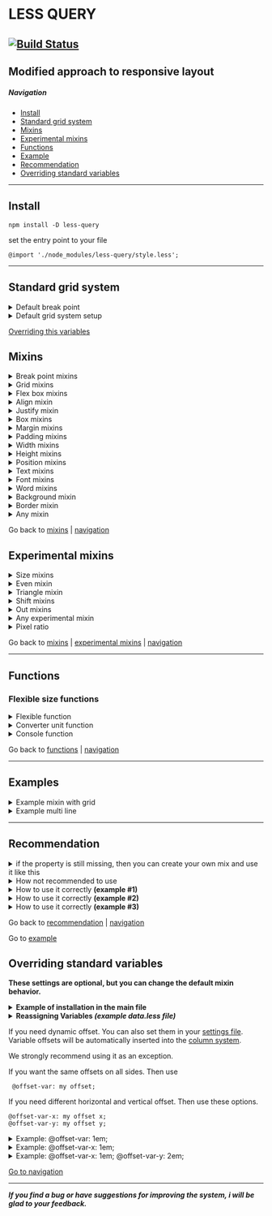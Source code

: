 # LESS QUERY
[![Build Status](https://travis-ci.com/dasx10/less-query.svg?branch=master)](https://travis-ci.com/dasx10/less-query)
----
**Modified approach to responsive layout**
----

##### Navigation
<nav id="navigation">
	<ul>
		<li>
			<a href="#install">Install</a>
		</li>
		<li>
			<a href="#standard-grid-system">Standard grid system</a>
		</li>
		<li>
			<a href="#mixins">Mixins</a>
		</li>
		<li>
			<a href="#experimental-mixins">Experimental mixins</a>
		</li>
		<li>
			<a href="#functions">Functions</a>
		</li>
		<li>
			<a href="#examples">Example</a>
		</li>
		<li>
			<a href="#recommendation">Recommendation</a>
		</li>
		<li>
			<a href="#overriding-standard-variables">Overriding standard variables</a>
		</li>
	</ul>
</nav>

---
## Install
```
npm install -D less-query
```

set the entry point to your file

```
@import './node_modules/less-query/style.less';
```

---


## Standard grid system
<details id="grid-system-mixin">
	<summary>
		Default break point
	</summary>
	<table>
		<thead>
			<tr>
				<th>name</th>
				<th>width</th>
				<th>description</th>
			</tr>
		</thead>
		<tbody>
			<tr>
				<td>xt</td>
				<td>320px</td>
				<td>extra tiny</td>
			</tr>
			<tr>
				<td>ti</td>
				<td>430px</td>
				<td>tiny</td>
			</tr>
			<tr>
				<td>xs</td>
				<td>540px</td>
				<td>extra small</td>
			</tr>
			<tr>
				<td>sm</td>
				<td>720px</td>
				<td>small</td>
			</tr>
			<tr>
				<td>md</td>
				<td>960px</td>
				<td>medium</td>
			</tr>
			<tr>
				<td>lg</td>
				<td>1140px</td>
				<td>large</td>
			</tr>
			<tr>
				<td>xl</td>
				<td>1320px</td>
				<td>extra large</td>
			</tr>
			<tr>
				<td>hu</td>
				<td>1530px</td>
				<td>huge</td>
			</tr>
			<tr>
				<td>xh</td>
				<td>1680px</td>
				<td>extra huge</td>
			</tr>
		</tbody>
	</table>
</details>


<details id="grid-system-mixin">
	<summary>
		Default grid system setup
	</summary>
	<table>
		<thead>
			<tr>
				<th>name</th>
				<th>params</th>
				<th>description</th>
			</tr>
		</thead>
		<tbody>
			<tr>
				<td>columns count</td>
				<td>12</td>
				<td>number of columns in a column</td>
			</tr>
			<tr>
				<td>
					<a href="#offsets-a">offset</a>
				</td>
				<td>2em</td>
				<td>Column indents</td>
			</tr>
			<tr>
				<td>container</td>
				<td>1680px</td>
				<td>Standard container width</td>
			</tr>
		</tbody>
	</table>
</details>


<a href="#overriding-standard-variables">Overriding this variables</a>

## Mixins

<details id="grid-system-mixin">
	<summary>
		Break point mixins
	</summary>
	<table>
		<thead>
			<tr>
				<th>mixin</th>
				<th>input</th>
				<th>system</th>
				<th>description</th>
			</tr>
		</thead>
		<tbody>
			<tr>
				<td>.row</td>
				<td>keyword</td>
				<td>grid</td>
				<td>row for columns</td>
			</tr>
			<tr>
				<td>.col</td>
				<td>number</td>
				<td>grid</td>
				<td>column</td>
			</tr>
			<tr>
				<td>.col-count</td>
				<td>number</td>
				<td>false</td>
				<td>overrides the default column count</td>
			</tr>
			<tr>
				<td>.mq</td>
				<td>mixin</td>
				<td>grid</td>
				<td>media width builder</td>
			</tr>
			<tr>
				<td>.to</td>
				<td>mixin</td>
				<td>grid</td>
				<td>media max width only</td>
			</tr>
			<tr>
				<td>.from</td>
				<td>mixin</td>
				<td>grid</td>
				<td>media min width only</td>
			</tr>
			<tr>
				<td>.mqh</td>
				<td>mixin</td>
				<td>grid</td>
				<td>media height builder</td>
			</tr>
			<tr>
				<td>.container</td>
				<td>mixin</td>
				<td>false</td>
				<td>max size (container)</td>
			</tr>
			<tr>
				<td>.wrp</td>
				<td>mixin</td>
				<td>false</td>
				<td>padding max size (container)</td>
			</tr>
		</tbody>
	</table>
	<details id="example-grid-system-mixin">
	<summary>Example grid system mixin</summary>

	// input
	.grid{
		.row;
		&__col{
			.col(12, sm, 6, md, 4, lg, 3);
		}
	}

	// output
	.grid {
		margin-left: -15px;
		margin-right: -15px;
		display: flex;
		flex-flow: row wrap;
	}

	.grid__col {
		word-wrap: break-word;
		box-sizing: border-box;
		margin-left: 15px;
		margin-right: 15px;
	}

	@media (max-width: 720px) {
		.grid__col {
			width: calc(100% - 30px);
		}
	}

	@media (min-width: 720px) and (max-width: 960px) {
		.grid__col {
			width: calc(50% - 30px);
		}
	}

	@media (min-width: 960px) and (max-width: 1140px) {
		.grid__col {
			width: calc(33.333333333333336% - 30px);
		}
	}

	@media (min-width: 1140px) {
		.grid__col {
			width: calc(25% - 30px);
		}
	}
</details>
<details id="grid-s-mix">
	<summary>Example .mq</summary>

	.mq(xs, { .p(1px); color:red }, 1200px, .m(2px));

	/*
		@media (min-width: 540px) and (max-width: 1200px) {
			.class-grid {
				padding: 1px;
				color: red;
			}
		}

		@media (min-width: 1200px) {
			.class-grid {
				margin: 2px;
			}
		}
	*/
</details>
<hr />

</details>


<details id="grid-mixin">
	<summary>
		Grid mixins
	</summary>
	<table>
		<thead>
			<tr>
				<th>mixin</th>
				<th>short</th>
				<th>grid system</th>
			</tr>
		</thead>
		<tbody>
			<tr>
				<td>.grid-area</td>
				<td>.ga</td>
				<td>true</td>
			</tr>
			<tr>
				<td>.grid-auto-column</td>
				<td>.gac</td>
				<td>true</td>
			</tr>
			<tr>
				<td>.grid-auto-row</td>
				<td>.gar</td>
				<td>true</td>
			</tr>
			<tr>
				<td>.grid-template</td>
				<td>.gt</td>
				<td>true</td>
			</tr>
			<tr>
				<td>.grid-template-column</td>
				<td>.gtc</td>
				<td>true</td>
			</tr>
			<tr>
				<td>.grid-template-row</td>
				<td>.gtr</td>
				<td>true</td>
			</tr>
			<tr>
				<td>.grid-column</td>
				<td>.gc</td>
				<td>true</td>
			</tr>
			<tr>
				<td>.grid-column-gap</td>
				<td>.gcg</td>
				<td>true</td>
			</tr>
			<tr>
				<td>.grid-column-start</td>
				<td>.gcs</td>
				<td>true</td>
			</tr>
			<tr>
				<td>.grid-column-end</td>
				<td>.gce</td>
				<td>true</td>
			</tr>
			<tr>
				<td>.grid-row</td>
				<td>.gr</td>
				<td>true</td>
			</tr>
			<tr>
				<td>.grid-row-gap</td>
				<td>.grg</td>
				<td>true</td>
			</tr>
			<tr>
				<td>.grid-row-start</td>
				<td>.grs</td>
				<td>true</td>
			</tr>
			<tr>
				<td>.grid-row-end</td>
				<td>.gre</td>
				<td>true</td>
			</tr>
			<tr>
				<td>.grid-gap</td>
				<td>.gg</td>
				<td>true</td>
			</tr>
		</tbody>
	</table>
</details>

<details id="flex-mixin">
	<summary>
		Flex box mixins
	</summary>
	<table>
		<thead>
			<tr>
				<th>mixin</th>
				<th>short</th>
				<th>grid system</th>
				<th>multi line</th>
			</tr>
		</thead>
		<tbody>
			<tr>
				<td>.flex</td>
				<td>.fx</td>
				<td>true</td>
				<td>false</td>
			</tr>
			<tr>
				<td>.flex-basis</td>
				<td>.fxb</td>
				<td>true</td>
				<td>false</td>
			</tr>
			<tr>
				<td>.flex-direction</td>
				<td>.fxd</td>
				<td>true</td>
				<td>false</td>
			</tr>
			<tr>
				<td>.flex-flow</td>
				<td>.fxf</td>
				<td>true</td>
				<td>false</td>
			</tr>
			<tr>
				<td>.flex-grow</td>
				<td>.fxg</td>
				<td>true</td>
				<td>false</td>
			</tr>
			<tr>
				<td>.flex-shrink</td>
				<td>.fxs</td>
				<td>true</td>
				<td>false</td>
			</tr>
			<tr>
				<td>.flex-wrap</td>
				<td>.fxw</td>
				<td>true</td>
				<td>false</td>
			</tr>
		</tbody>
	</table>
</details>


<details id="align-mixin">
	<summary>
		Align mixin
	</summary>
	<table>
		<thead>
			<tr>
				<th>mixin</th>
				<th>short</th>
				<th>grid system</th>
				<th>multi line</th>
			</tr>
		</thead>
		<tbody>
			<tr>
				<td>.align-content</td>
				<td>.ac</td>
				<td>true</td>
				<td>false</td>
			</tr>
			<tr>
				<td>.align-items</td>
				<td>.ai</td>
				<td>true</td>
				<td>false</td>
			</tr>
			<tr>
				<td>.align-self</td>
				<td>.as</td>
				<td>true</td>
				<td>false</td>
			</tr>
		</tbody>
	</table>
</details>

<details id="justify-mixin">
	<summary>
		Justify mixin
	</summary>
	<table>
		<thead>
			<tr>
				<th>mixin</th>
				<th>short</th>
				<th>grid system</th>
				<th>multi line</th>
			</tr>
		</thead>
		<tbody>
			<tr>
				<td>.justify-content</td>
				<td>.jc</td>
				<td>true</td>
				<td>false</td>
			</tr>
			<tr>
				<td>.justify-items</td>
				<td>.ji</td>
				<td>true</td>
				<td>false</td>
			</tr>
			<tr>
				<td>.justify-self</td>
				<td>.js</td>
				<td>true</td>
				<td>false</td>
			</tr>
		</tbody>
	</table>
</details>


<details id="box-mixin">
	<summary>
		Box mixins
	</summary>
	<table>
		<thead>
			<tr>
				<th>mixin</th>
				<th>short</th>
				<th>grid system</th>
				<th>multi line</th>
			</tr>
		</thead>
		<tbody>
			<tr>
				<td>.box-shadow</td>
				<td>.bsh</td>
				<td>true</td>
				<td>false</td>
			</tr>
			<tr>
				<td>.box-sizing</td>
				<td>.bz</td>
				<td>true</td>
				<td>false</td>
			</tr>
		</tbody>
	</table>
</details>

<details id="margin-mixin">
	<summary>
		Margin mixins
	</summary>
	<table>
		<thead>
			<tr>
				<th>mixin</th>
				<th>short</th>
				<th>grid system</th>
				<th>multi line</th>
			</tr>
		</thead>
		<tbody>
			<tr>
				<td>.margin</td>
				<td>.m</td>
				<td>true</td>
				<td>false</td>
			</tr>
			<tr>
				<td>.margin-top</td>
				<td>.mt</td>
				<td>true</td>
				<td>false</td>
			</tr>
			<tr>
				<td>.margin-right</td>
				<td>.mr</td>
				<td>true</td>
				<td>false</td>
			</tr>
			<tr>
				<td>.margin-bottom</td>
				<td>.mb</td>
				<td>true</td>
				<td>false</td>
			</tr>
			<tr>
				<td>.margin-left</td>
				<td>.ml</td>
				<td>true</td>
				<td>false</td>
			</tr>
			<tr>
				<td>.margin-y</td>
				<td>.my</td>
				<td>true</td>
				<td>true</td>
			</tr>
			<tr>
				<td>.margin-x</td>
				<td>.mx</td>
				<td>true</td>
				<td>true</td>
			</tr>
			<tr>
				<td>.margin-y-right</td>
				<td>.myr</td>
				<td>true</td>
				<td>true</td>
			</tr>
			<tr>
				<td>.margin-y-left</td>
				<td>.myl</td>
				<td>true</td>
				<td>true</td>
			</tr>
			<tr>
				<td>.margin-top-x</td>
				<td>.mxt</td>
				<td>true</td>
				<td>true</td>
			</tr>
			<tr>
				<td>.margin-bottom-x</td>
				<td>.mxb</td>
				<td>true</td>
				<td>true</td>
			</tr>
		</tbody>
	</table>
	<details>
	<summary>Example margin mixins</summary>

	.m(1rem 2rem);  // margin: 1rem 2rem;
	.mt(10px); 		// margin-top: 10px;
	.mb(10px); 		// margin-bottom: 10px;
	.ml(10px); 		// margin-left: 10px;
	.mr(10px); 		// margin-right: 10px;

	.my(5px); 		// margin-top: 5px; margin-bottom: 5px;
	.mx(5px); 		// margin-right: 5px; margin-left: 5px;
</details>
<hr />

</details>

<details id="padding-mixin">
	<summary>
		Padding mixins
	</summary>
	<table>
		<thead>
			<tr>
				<th>mixin</th>
				<th>short</th>
				<th>grid system</th>
				<th>multi line</th>
			</tr>
		</thead>
		<tbody>
			<tr>
				<td>.padding</td>
				<td>.p</td>
				<td>true</td>
				<td>false</td>
			</tr>
			<tr>
				<td>.padding-top</td>
				<td>.pt</td>
				<td>true</td>
				<td>false</td>
			</tr>
			<tr>
				<td>.padding-right</td>
				<td>.pr</td>
				<td>true</td>
				<td>false</td>
			</tr>
			<tr>
				<td>.padding-bottom</td>
				<td>.pb</td>
				<td>true</td>
				<td>false</td>
			</tr>
			<tr>
				<td>.padding-left</td>
				<td>.pl</td>
				<td>true</td>
				<td>false</td>
			</tr>
			<tr>
				<td>.padding-y</td>
				<td>.py</td>
				<td>true</td>
				<td>true</td>
			</tr>
			<tr>
				<td>.padding-x</td>
				<td>.px</td>
				<td>true</td>
				<td>true</td>
			</tr>
			<tr>
				<td>.padding-y-right</td>
				<td>.pyr</td>
				<td>true</td>
				<td>true</td>
			</tr>
			<tr>
				<td>.padding-y-left</td>
				<td>.pyl</td>
				<td>true</td>
				<td>true</td>
			</tr>
			<tr>
				<td>.padding-top-x</td>
				<td>.pxt</td>
				<td>true</td>
				<td>true</td>
			</tr>
			<tr>
				<td>.padding-bottom-x</td>
				<td>.pxb</td>
				<td>true</td>
				<td>true</td>
			</tr>
		</tbody>
	</table>
	<details>
	<summary>Example padding mixins</summary>

	.p(1rem 2rem);  // padding: 1rem 2rem;
	.pt(10px); 		// padding-top: 10px;
	.pb(10px); 		// padding-bottom: 10px;
	.pl(10px); 		// padding-left: 10px;
	.pr(10px); 		// padding-right: 10px;

	.py(5px); 		// padding-top: 5px; padding-bottom: 5px;
	.px(5px); 		// padding-right: 5px; padding-left: 5px;
</details>
<hr />

</details>

<details id="width-mixin">
	<summary>
		Width mixins
	</summary>
	<table>
		<thead>
			<tr>
				<th>mixin</th>
				<th>short</th>
				<th>grid system</th>
				<th>multi line</th>
			</tr>
		</thead>
		<tbody>
			<tr>
				<td>.width</td>
				<td>.w</td>
				<td>true</td>
				<td>false</td>
			</tr>
			<tr>
				<td>.min-width</td>
				<td>.miw</td>
				<td>true</td>
				<td>false</td>
			</tr>
			<tr>
				<td>.max-width</td>
				<td>.mw</td>
				<td>true</td>
				<td>false</td>
			</tr>
			<tr>
				<td>.minmax-width</td>
				<td>.mmw</td>
				<td>true</td>
				<td>true</td>
			</tr>
		</tbody>
	</table>
</details>

<details id="height-mixin">
	<summary>
		Height mixins
	</summary>
	<table>
		<thead>
			<tr>
				<th>mixin</th>
				<th>short</th>
				<th>grid system</th>
				<th>multi line</th>
			</tr>
		</thead>
		<tbody>
			<tr>
				<td>.height</td>
				<td>.h</td>
				<td>true</td>
				<td>false</td>
			</tr>
			<tr>
				<td>.min-height</td>
				<td>.mih</td>
				<td>true</td>
				<td>false</td>
			</tr>
			<tr>
				<td>.max-height</td>
				<td>.mh</td>
				<td>true</td>
				<td>false</td>
			</tr>
			<tr>
				<td>.minmax-height</td>
				<td>.mmh</td>
				<td>true</td>
				<td>true</td>
			</tr>
		</tbody>
	</table>
</details>

<details id="position-mixin">
	<summary>
		Position mixins
	</summary>
	<table>
		<thead>
			<tr>
				<th>mixin</th>
				<th>short</th>
				<th>grid system</th>
				<th>multi line</th>
				<th>description</th>
			</tr>
		</thead>
		<tbody>
			<tr>
				<td>.a</td>
				<td>.a</td>
				<td>true</td>
				<td>true</td>
				<td>All position</td>
			</tr>
			<tr>
				<td>.top</td>
				<td>.t</td>
				<td>true</td>
				<td>false</td>
				<td></td>
			</tr>
			<tr>
				<td>.right</td>
				<td>.r</td>
				<td>true</td>
				<td>false</td>
				<td></td>
			</tr>
			<tr>
				<td>.bottom</td>
				<td>.b</td>
				<td>true</td>
				<td>false</td>
				<td></td>
			</tr>
			<tr>
				<td>.left</td>
				<td>.l</td>
				<td>true</td>
				<td>false</td>
				<td></td>
			</tr>
			<tr>
				<td>.y</td>
				<td>.y</td>
				<td>true</td>
				<td>true</td>
				<td>top + bottom</td>
			</tr>
			<tr>
				<td>.x</td>
				<td>.x</td>
				<td>true</td>
				<td>true</td>
				<td>right + left</td>
			</tr>
		</tbody>
	</table>
</details>

<details id="text-mixin">
	<summary>
		Text mixins
	</summary>
	<table>
		<thead>
			<tr>
				<th>mixin</th>
				<th>short</th>
				<th>grid system</th>
				<th>multi line</th>
			</tr>
		</thead>
		<tbody>
			<tr>
				<td>.text-align</td>
				<td>.ta</td>
				<td>true</td>
				<td>false</td>
			</tr>
			<tr>
				<td>.text-decoration</td>
				<td>.td</td>
				<td>true</td>
				<td>false</td>
			</tr>
			<tr>
				<td>.text-indent</td>
				<td>.ti</td>
				<td>true</td>
				<td>false</td>
			</tr>
			<tr>
				<td>.text-shadow</td>
				<td>.ts</td>
				<td>true</td>
				<td>false</td>
			</tr>
			<tr>
				<td>.text-transform</td>
				<td>.tt</td>
				<td>true</td>
				<td>false</td>
			</tr>
			<tr>
				<td>.text-overflow</td>
				<td>.tv</td>
				<td>true</td>
				<td>false</td>
			</tr>
		</tbody>
	</table>
</details>

<details id="font-mixin">
	<summary>
		Font mixins
	</summary>
	<table>
		<thead>
			<tr>
				<th>mixin</th>
				<th>short</th>
				<th>grid system</th>
				<th>multi line</th>
			</tr>
		</thead>
		<tbody>
			<tr>
				<td>.font</td>
				<td>.f</td>
				<td>true</td>
				<td>false</td>
			</tr>
			<tr>
				<td>.font-style</td>
				<td>.fs</td>
				<td>true</td>
				<td>false</td>
			</tr>
			<tr>
				<td>.font-size</td>
				<td>.fz</td>
				<td>true</td>
				<td>false</td>
			</tr>
			<tr>
				<td>.font-weight</td>
				<td>.f</td>
				<td>true</td>
				<td>false</td>
			</tr>
			<tr>
				<td>.font-family</td>
				<td>.ff</td>
				<td>true</td>
				<td>false</td>
			</tr>
		</tbody>
	</table>
</details>

<details id="word-mixin">
	<summary>
		Word mixins
	</summary>
	<table>
		<thead>
			<tr>
				<th>mixin</th>
				<th>short</th>
				<th>grid system</th>
				<th>multi line</th>
			</tr>
		</thead>
		<tbody>
			<tr>
				<td>.word-break</td>
				<td>.wb</td>
				<td>true</td>
				<td>false</td>
			</tr>
			<tr>
				<td>.word-spacing</td>
				<td>.ws</td>
				<td>true</td>
				<td>false</td>
			</tr>
			<tr>
				<td>.word-wrap</td>
				<td>.ww</td>
				<td>true</td>
				<td>false</td>
			</tr>
		</tbody>
	</table>
</details>

<details id="background-mixin">
	<summary>
		Background mixin
	</summary>
	<table>
		<thead>
			<tr>
				<th>mixin</th>
				<th>short</th>
				<th>grid system</th>
				<th>multi line</th>
			</tr>
		</thead>
		<tbody>
			<tr>
				<td>.background</td>
				<td>.bg</td>
				<td>true</td>
				<td>false</td>
			</tr>
			<tr>
				<td>.background-attachment</td>
				<td>.bga</td>
				<td>true</td>
				<td>false</td>
			</tr>
			<tr>
				<td>.background-clip</td>
				<td>.bgcl</td>
				<td>true</td>
				<td>false</td>
			</tr>
			<tr>
				<td>.background-color</td>
				<td>.bgc</td>
				<td>true</td>
				<td>false</td>
			</tr>
			<tr>
				<td>.background-image</td>
				<td>.bgi</td>
				<td>true</td>
				<td>false</td>
			</tr>
			<tr>
				<td>.background-origin</td>
				<td>.bgo</td>
				<td>true</td>
				<td>false</td>
			</tr>
			<tr>
				<td>.background-position</td>
				<td>.bgp</td>
				<td>true</td>
				<td>false</td>
			</tr>
			<tr>
				<td>.background-repeat</td>
				<td>.bgr</td>
				<td>true</td>
				<td>false</td>
			</tr>
			<tr>
				<td>.background-size</td>
				<td>.bgz</td>
				<td>true</td>
				<td>false</td>
			</tr>
		</tbody>
	</table>
</details>

<details id="border-mixin">
	<summary>
		Border mixin
	</summary>
	<table>
		<thead>
			<tr>
				<th>mixin</th>
				<th>short</th>
				<th>grid system</th>
				<th>multi line</th>
			</tr>
		</thead>
		<tbody>
			<tr>
				<td>.border</td>
				<td>.bd</td>
				<td>true</td>
				<td>false</td>
			</tr>
			<tr>
				<td>.border-style</td>
				<td>.bds</td>
				<td>true</td>
				<td>false</td>
			</tr>
			<tr>
				<td>.border-color</td>
				<td>.bdc</td>
				<td>true</td>
				<td>false</td>
			</tr>
			<tr>
				<td>.border-radius</td>
				<td>.bd-rs</td>
				<td>true</td>
				<td>false</td>
			</tr>
		</tbody>
	</table>
</details>

<details id="any-mixin">
	<summary>
		Any mixin
	</summary>
	<table>
		<thead>
			<tr>
				<th>mixin</th>
				<th>short</th>
				<th>grid system</th>
				<th>multi line</th>
			</tr>
		</thead>
		<tbody>
			<tr>
				<td>.line-height</td>
				<td>.lh</td>
				<td>true</td>
				<td>false</td>
			</tr>
			<tr>
				<td>.order</td>
				<td>.od</td>
				<td>true</td>
				<td>false</td>
			</tr>
			<tr>
				<td>.letter-spacing</td>
				<td>.ls</td>
				<td>true</td>
				<td>false</td>
			</tr>
			<tr>
				<td>.display</td>
				<td>.d</td>
				<td>true</td>
				<td>false</td>
			</tr>
			<tr>
				<td>.resize</td>
				<td>.rz</td>
				<td>true</td>
				<td>false</td>
			</tr>
			<tr>
				<td>.position</td>
				<td>.pos</td>
				<td>true</td>
				<td>false</td>
			</tr>
			<tr>
				<td>.vertical-align</td>
				<td>.va</td>
				<td>true</td>
				<td>false</td>
			</tr>
			<tr>
				<td>.clip</td>
				<td>.cp</td>
				<td>true</td>
				<td>false</td>
			</tr>
		</tbody>
	</table>
</details>


Go back to <a href="#mixins">mixins</a> | <a href="#navigation">navigation</a>

## Experimental mixins

<details id="size-mixin">
	<summary title="height + width">
		Size mixins
	</summary>
	<p>Height + width</p>
	<table>
		<thead>
			<tr>
				<th>mixin</th>
				<th>short</th>
				<th>grid system</th>
				<th>multi line</th>
			</tr>
		</thead>
		<tbody>
			<tr>
				<td>.size</td>
				<td>.sz</td>
				<td>true</td>
				<td>true</td>
			</tr>
			<tr>
				<td>.min-size</td>
				<td>.misz</td>
				<td>true</td>
				<td>true</td>
			</tr>
			<tr>
				<td>.max-size</td>
				<td>.msz</td>
				<td>true</td>
				<td>true</td>
			</tr>
			<tr>
				<td>.minmax-size</td>
				<td>.mmsz</td>
				<td>true</td>
				<td>true</td>
			</tr>
		</tbody>
	</table>
</details>

<details id="even-mixin">
	<summary title="Align + justify">
		Even mixin
	</summary>
	<p>Align + justify</p>
	<table>
		<thead>
			<tr>
				<th>mixin</th>
				<th>short</th>
				<th>grid system</th>
				<th>multi line</th>
			</tr>
		</thead>
		<tbody>
			<tr>
				<td>.even-content</td>
				<td>.ec</td>
				<td>true</td>
				<td>true</td>
			</tr>
			<tr>
				<td>.even-items</td>
				<td>.ei</td>
				<td>true</td>
				<td>true</td>
			</tr>
			<tr>
				<td>.even-self</td>
				<td>.es</td>
				<td>true</td>
				<td>true</td>
			</tr>
		</tbody>
	</table>
</details>

<details id="triangle-mixin">
	<summary>
		Triangle mixin
	</summary>
	<table>
		<thead>
			<tr>
				<th>mixin</th>
				<th>input</th>
				<th>grid system</th>
				<th>Multi line</th>
			</tr>
		</thead>
		<tbody>
			<tr>
				<td>.triangle-t</td>
				<td>number</td>
				<td>false</td>
				<td>false</td>
			</tr>
			<tr>
				<td>.triangle-r</td>
				<td>number</td>
				<td>false</td>
				<td>false</td>
			</tr>
			<tr>
				<td>.triangle-b</td>
				<td>number</td>
				<td>false</td>
				<td>false</td>
			</tr>
			<tr>
				<td>.triangle-l</td>
				<td>number</td>
				<td>false</td>
				<td>false</td>
			</tr>
			<tr>
				<td>.triangle-rt</td>
				<td>number</td>
				<td>false</td>
				<td>false</td>
			</tr>
			<tr>
				<td>.triangle-rb</td>
				<td>number</td>
				<td>false</td>
				<td>false</td>
			</tr>
		</tbody>
	</table>
</details>

<details id="shift-mixin">
	<summary title="margin + padding">
		Shift mixins
	</summary>
	<p>margin + padding</p>
	<table>
		<thead>
			<tr>
				<th>mixin</th>
				<th>grid system</th>
				<th>multi line</th>
			</tr>
		</thead>
		<tbody>
			<tr>
				<td>.shift</td>
				<td>true</td>
				<td>false</td>
			</tr>
			<tr>
				<td>.shift-t</td>
				<td>true</td>
				<td>false</td>
			</tr>
			<tr>
				<td>.shift-r</td>
				<td>true</td>
				<td>false</td>
			</tr>
			<tr>
				<td>.shift-b</td>
				<td>true</td>
				<td>false</td>
			</tr>
			<tr>
				<td>.shift-l</td>
				<td>true</td>
				<td>false</td>
			</tr>
			<tr>
				<td>.shift-y</td>
				<td>true</td>
				<td>true</td>
			</tr>
			<tr>
				<td>.shift-x</td>
				<td>true</td>
				<td>true</td>
			</tr>
		</tbody>
	</table>
</details>

<details id="out-mixin">
	<summary title="-margin +padding">
		Out mixins
	</summary>
	<p>-margin +padding</p>
	<table>
		<thead>
			<tr>
				<th>mixin</th>
				<th>grid system</th>
				<th>multi line</th>
			</tr>
		</thead>
		<tbody>
			<tr>
				<td>.out</td>
				<td>true</td>
				<td>false</td>
			</tr>
			<tr>
				<td>.out-t</td>
				<td>true</td>
				<td>false</td>
			</tr>
			<tr>
				<td>.out-r</td>
				<td>true</td>
				<td>false</td>
			</tr>
			<tr>
				<td>.out-b</td>
				<td>true</td>
				<td>false</td>
			</tr>
			<tr>
				<td>.out-l</td>
				<td>true</td>
				<td>false</td>
			</tr>
			<tr>
				<td>.out-y</td>
				<td>true</td>
				<td>true</td>
			</tr>
			<tr>
				<td>.out-x</td>
				<td>true</td>
				<td>true</td>
			</tr>
		</tbody>
	</table>
</details>

<details>
	<summary>
		Any experimental mixin
	</summary>
	<table>
		<thead>
			<tr>
				<th>mixin</th>
				<th>grid system</th>
				<th>multi line</th>
				<th>description</th>
			</tr>
		</thead>
		<tbody>
			<tr>
				<td>.reset</td>
				<td>false</td>
				<td>false</td>
				<td>normalize</td>
			</tr>
			<tr>
				<td>.round</td>
				<td>false</td>
				<td>false</td>
				<td>border-radius: 50%;</td>
			</tr>
			<tr>
				<td>.circle</td>
				<td>false</td>
				<td>false</td>
				<td>circle</td>
			</tr>
		</tbody>
	</table>
</details>

<details id="pxrt">
	<summary>
		Pixel ratio
	</summary>
	<p>Mixin: .pxrt()</p>
	<p>Params: pixel ration (number) or mixin</p>

	.pxrt(
		1, { background-image:url('1.webp') },
		2, { background-image:url('2.webp') },
		3, { background-image:url('3.webp') }
	);
	// 1x upload only 1.webp
	// retina 2x upload only 2.webp
	// retina 3x upload only 3.webp
</details>



Go back to <a href="#mixins"> mixins</a> | <a href="#experimental-mixins">experimental mixins</a> | <a href="#navigation">navigation</a>

----
## Functions

### Flexible size functions

<details id="flexible-function">
	<summary>
		Flexible function
	</summary>
	<table>
		<thead>
			<tr>
				<th>name</th>
				<th>first param *</th>
				<th>second param *</th>
				<th>next params</th>
				<th>description</th>
			</tr>
		</thead>
		<tbody>
			<tr>
				<td>fw</td>
				<td>min size</td>
				<td>max size</td>
				<td>min-width, max-width</td>
				<td>adapts to width</td>
			</tr>
			<tr>
				<td>fh</td>
				<td>min size</td>
				<td>max size</td>
				<td>min-height, max-height</td>
				<td>adapts to height</td>
			</tr>
			<tr>
				<td>fmin</td>
				<td>min size</td>
				<td>max size</td>
				<td>min-size, max-size</td>
				<td>adapts to min height or width desktop size</td>
			</tr>
			<tr>
				<td>fmax</td>
				<td>min size</td>
				<td>max size</td>
				<td>min-size, max-size</td>
				<td>adapts to max height or width desktop size</td>
			</tr>
			<tr>
				<td>fd</td>
				<td>min size</td>
				<td>max size</td>
				<td>min-width, min-height, max-width, max-height</td>
				<td>adapts to desktop size</td>
			</tr>
		</tbody>
	</table>
	<details>
	<summary>Example</summary>

	// flexible font
	.fz(fw(12px, 20px)); // -> font-size: calc(10.4px + 0.5vw);
</details>
	<details>
	<summary>
		Default params (next params)
	</summary>
	<table>
		<thead>
			<tr>
				<th>name</th>
				<th>value</th>
			</tr>
		</thead>
		<tbody>
			<tr>
				<td>min-height</td>
				<td>240px</td>
			</tr>
			<tr>
				<td>min-width</td>
				<td>320px</td>
			</tr>
			<tr>
				<td>max-height</td>
				<td>1080px</td>
			</tr>
			<tr>
				<td>max-width</td>
				<td>1920px</td>
			</tr>
			<tr>
				<td>min-size</td>
				<td>320px</td>
			</tr>
			<tr>
				<td>max-size</td>
				<td>1920px</td>
			</tr>
		</tbody>
	</table>
</details>
	<hr />
</details>
<details id="converter-function">
	<summary>
		Converter unit function
	</summary>
	<table>
		<thead>
			<tr>
				<th>name</th>
				<th>first param *</th>
				<th>second param</th>
				<th>description</th>
			</tr>
		</thead>
		<tbody>
			<tr>
				<td>toEm</td>
				<td>px unit</td>
				<td>default em</td>
				<td>convert pixel to em</td>
			</tr>
			<tr>
				<td>toRem</td>
				<td>px unit</td>
				<td>default rem</td>
				<td>convert pixel to rem</td>
			</tr>
			<tr>
				<td>toP</td>
				<td>px unit</td>
				<td>default width layout</td>
				<td>convert pixel to %</td>
			</tr>
			<tr>
				<td>toW</td>
				<td>px unit</td>
				<td>default width layout</td>
				<td>convert pixel to vw</td>
			</tr>
			<tr>
				<td>toH</td>
				<td>px unit</td>
				<td>default width layout</td>
				<td>convert pixel to vh</td>
			</tr>
			<tr>
				<td>toM</td>
				<td>px unit</td>
				<td>default width layout</td>
				<td>convert pixel to vmax</td>
			</tr>
			<tr>
				<td>toMi</td>
				<td>px unit</td>
				<td>default width layout</td>
				<td>convert pixel to vmin</td>
			</tr>
			<tr>
				<td>toPx</td>
				<td>any number unit</td>
				<td>default width layout</td>
				<td>convert unit to px</td>
			</tr>
		</tbody>
	</table>
	<details>
	<summary>
		Example
	</summary>

	toEm(16); 		   // 1em;
	toPx(10%, 1920px);  // 192px;
	toP(20px, 1920px); // 1.0416666666666665%;

	.pt(toEm(16)); 	   // padding-top: 1em;
</details>
	<hr />
</details>

<details id="console-function">
	<summary>
		Console function
	</summary>
	<table>
		<thead>
			<tr>
				<th>name</th>
				<th>input or type</th>
				<th>description</th>
			</tr>
		</thead>
		<tbody>
			<tr>
				<td>console-log</td>
				<td>varaiable | unit | params | string ...</td>
				<td>output from console</td>
			</tr>
			<tr>
				<td>console-dir</td>
				<td>varaiable | unit | params | string ...</td>
				<td>output from console full information</td>
			</tr>
			<tr>
				<td>console-error</td>
				<td>varaiable | unit | params | string ...</td>
				<td>output from console (red output)</td>
			</tr>
		</tbody>
	</table>
</details>


Go back to <a href="#functions">functions</a> | <a href="#navigation">navigation</a>

---

## Examples
<details>
	<summary>Example mixin with grid</summary>

	// input
	.class{
		.px(1px, xs, 2px, sm, 3px);
	}

	// output
	@media (min-width: 45em) {
		.class {
			padding-left: 3px;
			padding-right: 3px;
		}
	}

	@media (max-width: 33.75em) {
		.class {
			padding-left: 1px;
			padding-right: 1px;
		}
	}

	@media (min-width: 33.75em) and (max-width: 45em) {
		.class {
			padding-left: 2px;
			padding-right: 2px;
		}
	}
</details>

<details>
	<summary>Example multi line</summary>

	// input
	.shift {
		.mx(1px 2px);
		.my(10px 5px, sm, 8px);
	}

	// output
	.shift {
		margin-right: 1px;
		margin-left: 2px;
	}

	@media (min-width: 45em) {
		.shift {
			margin-top: 8px;
			margin-bottom: 8px;
		}
	}

	@media (max-width: 45em) {
		.shift {
			margin-top: 10px;
			margin-bottom: 5px;
		}
	}
</details>

---

## Recommendation

<details>
	<summary>if the property is still missing, then you can create your own mix and use it like this</summary>

	.myMix(@params){
		.c(lighten(@params));
		.bgc(darken(@params));
	}

	.mq(
		sm,     .myMix(darkred),
		1280px, .myMix(#000)
	);
</details>

<details>
	<summary>How not recommended to use</summary>

	.px(xs, 10px, sm, 20px);
	.my(sm, 5px, md, 12px, lg, auto);
</details>

<details>
	<summary>How to use it correctly <strong>(example #1)</strong></summary>

	.px(xs, 10px, sm, 20px);
	.my(sm, 5px, md, 12px, lg, auto);
</details>

<details>
	<summary>How to use it correctly <strong>(example #2)</strong></summary>

	.mq(
		xs, .px(10px),
		sm, .px(20px)
	);

	.mq(
		sm, .my(5px),
		md, .my(12px),
		lg, .my(auto)
	);
</details>

<details>
	<summary>How to use it correctly <strong>(example #3)</strong></summary>

	.mq(
		xs, .px(10px),
		sm, {
			.px(20px);
			.my(12px);
		},
		md, .my(12px),
		lg, .my(auto)
	);
</details>


<p>Go back to <a href="#recommendation">recommendation</a> | <a href="#navigation">navigation</a></p>
<p>Go to <a href="#example">example</a></p>

## Overriding standard variables
**These settings are optional, but you can change the default mixin behavior.**

<details>
	<summary><strong>Example of installation in the main file</strong></summary>
	<em>Create a file for variables. For example, at the root of the data.less directory. And register the file after registering the library.</em>

	@import './node_modules/less-query/style.less';
	@import './data.less';
</details>

<details>
	<summary><strong>Reassigning Variables <em>(example data.less file)</em></strong></summary>
	<em>Use parameters in your data.less file</em>

	// BREAK POINTS

	@breaks:{
		@xl : 1440px;
		@lg : 1200px;
		@md : 960px;
		@sm : 720px;
		@xs : 540px;
	}

	// ANY GRID

	@number-of-columns: 24;
	@width-wrapper : 1440px;

	// OFFSET

	@offset: 1em;
	@offset-one-side: @offset / 2;
	@offset-one-deny: @offset-one-side * -1;

	@offset-x: @offset;
	@offset-one-side-x:  @offset-x / 2;
	@offset-one-deny-x:  @offset-one-side-x * -1;

	@offset-left: @offset-x;
	@offset-one-side-left: @offset-left / 2;
	@offset-one-deny-left: @offset-one-side-left * -1;

	@offset-right: @offset-x;
	@offset-one-side-right: @offset-right / 2;
	@offset-one-deny-right: @offset-one-side-right * -1;

	@offset-y: @offset;
	@offset-one-side-y:  @offset-y / 2;
	@offset-one-deny-y:  @offset-one-side-y * -1;

	@offset-top: @offset-y;
	@offset-one-side-top: @offset-top / 2;
	@offset-one-deny-top: @offset-one-side-top * -1;

	@offset-bottom: @offset-y;
	@offset-one-side-bottom: @offset-bottom / 2;
	@offset-one-deny-bottom: @offset-one-side-bottom * -1;

	// SHIFT

	@default-margin: 		auto;
	@default-margin-x: 		@default-margin;
	@default-margin-left: 	@default-margin-x;
	@default-margin-right:  @default-margin-x;
	@default-margin-y: 		@default-margin;
	@default-margin-top: 	@default-margin-y;
	@default-margin-bottom: @default-margin-y;

	@default-padding: 		 auto;
	@default-padding-x: 	 @default-padding;
	@default-padding-left: 	 @default-padding-x;
	@default-padding-right:  @default-padding-x;
	@default-padding-y: 	 @default-padding;
	@default-padding-top: 	 @default-padding-y;
	@default-padding-bottom: @default-padding-y;
</details>

If you need dynamic offset. You can also set them in your <a href="#overriding-standard-variables" id="offsets-a">settings file</a>.
Variable offsets will be automatically inserted into the <a href="#standard-grid-system">column system</a>.

We strongly recommend using it as an exception.

If you want the same offsets on all sides. Then use

```
 @offset-var: my offset;

```
If you need different horizontal and vertical offset. Then use these options.

```
@offset-var-x: my offset x;
@offset-var-y: my offset y;
```

<details>
	<summary>Example: @offset-var: 1em;</summary>

	:root {
		--offset: 	1em;
		--offset-x: var(--offset);
		--offset-y: var(--offset);
		--offset-l: var(--offset-x);
		--offset-r: var(--offset-x);
		--offset-t: var(--offset-y);
		--offset-b: var(--offset-y);

		--offset-one-side:   calc(var(--offset) / 2);
		--offset-one-side-x: calc(var(--offset-x) / 2);
		--offset-one-side-y: calc(var(--offset-y) / 2);
		--offset-one-side-l: calc(var(--offset-x) / 2);
		--offset-one-side-r: calc(var(--offset-x) / 2);
		--offset-one-side-t: calc(var(--offset-y) / 2);
		--offset-one-side-b: calc(var(--offset-y) / 2);
	}
</details>

<details>
	<summary>Example: @offset-var-x: 1em;</summary>

	:root {
		--offset-x: 1em;
		--offset-l: var(--offset-x);
		--offset-r: var(--offset-x);
		--offset-one-side-l: calc(var(--offset-x) / 2);
		--offset-one-side-r: calc(var(--offset-x) / 2);
		--offset-one-side-x: calc(var(--offset-x) / 2);
	}
</details>

<details>
	<summary>Example: @offset-var-x: 1em; @offset-var-y: 2em;</summary>

	:root {
		--offset-x: 1em;
		--offset-l: var(--offset-x);
		--offset-r: var(--offset-x);
		--offset-one-side-l: calc(var(--offset-x) / 2);
		--offset-one-side-r: calc(var(--offset-x) / 2);
		--offset-one-side-x: calc(var(--offset-x) / 2);
		--offset-y: 2em;
		--offset-t: var(--offset-y);
		--offset-b: var(--offset-y);
		--offset-one-side-t: calc(var(--offset-y) / 2);
		--offset-one-side-b: calc(var(--offset-y) / 2);
		--offset-one-side-y: calc(var(--offset-y) / 2);
	}
</details>

<a href="#navigation">Go to navigation</a>

---

***If you find a bug or have suggestions for improving the system, i will be glad to your feedback.***
